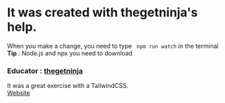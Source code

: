 # It was created with thegetninja's help.
When you make a change, you need to type <code> npm run watch</code> in the terminal <br>
**Tip** : Node.js and npx you need to download  
### Educator : <a href="https://www.youtube.com/c/TheNetNinja"> thegetninja </a> 
 It was a great exercise with a TailwindCSS. <br>
<a href = "https://foodninja-199b9.web.app/" target="_blank">Website</a>
